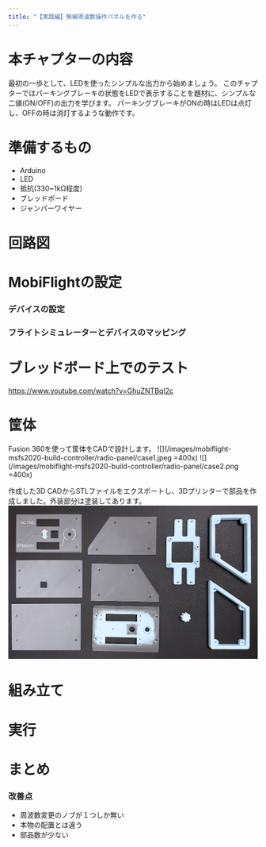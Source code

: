 ```yaml
---
title: "【実践編】無線周波数操作パネルを作る"
---
```

# 本チャプターの内容
最初の一歩として、LEDを使ったシンプルな出力から始めましょう。
このチャプターではパーキングブレーキの状態をLEDで表示することを題材に、シンプルな二値(ON/OFF)の出力を学びます。
パーキングブレーキがONの時はLEDは点灯し、OFFの時は消灯するような動作です。

# 準備するもの
- Arduino
- LED
- 抵抗(330~1kΩ程度)
- ブレッドボード
- ジャンパーワイヤー

# 回路図

# MobiFlightの設定
### デバイスの設定
### フライトシミュレーターとデバイスのマッピング

# ブレッドボード上でのテスト
https://www.youtube.com/watch?v=GhuZNTBqI2c

# 筐体
Fusion 360を使って筐体をCADで設計します。
![](/images/mobiflight-msfs2020-build-controller/radio-panel/case1.jpeg =400x)
![](/images/mobiflight-msfs2020-build-controller/radio-panel/case2.png =400x)

作成した3D CADからSTLファイルをエクスポートし、3Dプリンターで部品を作成しました。外装部分は塗装してあります。
![](/images/mobiflight-msfs2020-build-controller/radio-panel/parts.png)

# 組み立て

# 実行

# まとめ
### 改善点
- 周波数変更のノブが１つしか無い
- 本物の配置とは違う
- 部品数が少ない